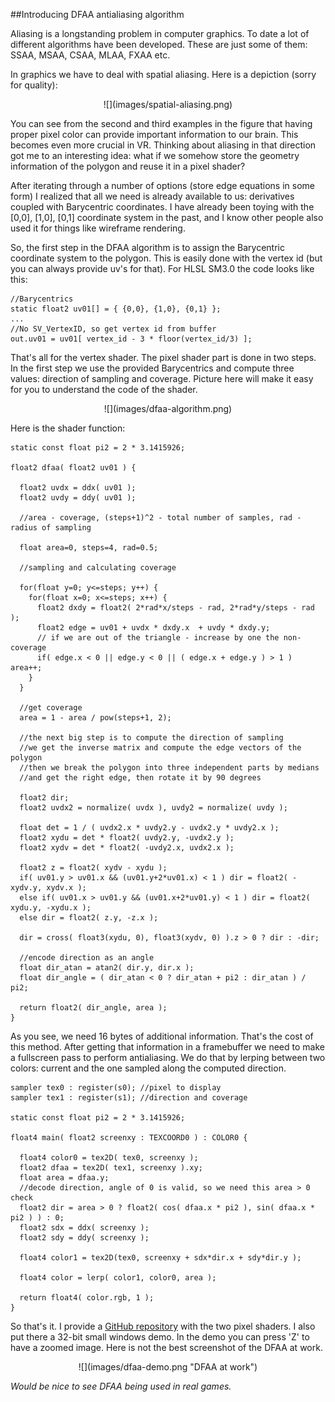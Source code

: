 ##Introducing DFAA antialiasing algorithm

  Aliasing is a longstanding problem in computer graphics. To date a lot of different 
  algorithms have been developed. These are just some of them: SSAA, MSAA, CSAA, MLAA, FXAA etc.
  
  In graphics we have to deal with spatial aliasing. Here is a depiction (sorry for quality):

  <center>![](images/spatial-aliasing.png)</center>

  You can see from the second and third examples in the figure that having proper pixel color 
  can provide important information to our brain. This becomes even more crucial in VR.
  Thinking about aliasing in that direction got me to an interesting idea: what 
  if we somehow store the geometry information of the polygon and reuse it in a pixel shader?

  After iterating through a number of options (store edge equations in some form) I
  realized that all we need is already available to us: derivatives coupled with Barycentric
  coordinates. I have already been toying with the [0,0], [1,0], [0,1] coordinate system 
  in the past, and I know other people also used it for things like wireframe rendering.

  So, the first step in the DFAA algorithm is to assign the Barycentric coordinate system
  to the polygon. This is easily done with the vertex id (but you can always provide uv's for 
  that). For HLSL SM3.0 the code looks like this:

    //Barycentrics
    static float2 uv01[] = { {0,0}, {1,0}, {0,1} };
    ...
    //No SV_VertexID, so get vertex id from buffer
    out.uv01 = uv01[ vertex_id - 3 * floor(vertex_id/3) ];

  That's all for the vertex shader. The pixel shader part is done in two steps. In the first step
  we use the provided Barycentrics and compute three values: direction of sampling and coverage.
  Picture here will make it easy for you to understand the code of the shader.
  
  <center>![](images/dfaa-algorithm.png)</center>
  
  Here is the shader function:

    static const float pi2 = 2 * 3.1415926;
    
    float2 dfaa( float2 uv01 ) {
      
      float2 uvdx = ddx( uv01 );
      float2 uvdy = ddy( uv01 );
      
      //area - coverage, (steps+1)^2 - total number of samples, rad - radius of sampling
      
      float area=0, steps=4, rad=0.5;

      //sampling and calculating coverage

      for(float y=0; y<=steps; y++) {
        for(float x=0; x<=steps; x++) {
          float2 dxdy = float2( 2*rad*x/steps - rad, 2*rad*y/steps - rad );
          float2 edge = uv01 + uvdx * dxdy.x  + uvdy * dxdy.y;
          // if we are out of the triangle - increase by one the non-coverage
          if( edge.x < 0 || edge.y < 0 || ( edge.x + edge.y ) > 1 ) area++;
        }	
      }
      
      //get coverage
      area = 1 - area / pow(steps+1, 2);
      
      //the next big step is to compute the direction of sampling
      //we get the inverse matrix and compute the edge vectors of the polygon
      //then we break the polygon into three independent parts by medians
      //and get the right edge, then rotate it by 90 degrees
      
      float2 dir;
      float2 uvdx2 = normalize( uvdx ), uvdy2 = normalize( uvdy );
      
      float det = 1 / ( uvdx2.x * uvdy2.y - uvdx2.y * uvdy2.x );
      float2 xydu = det * float2( uvdy2.y, -uvdx2.y );
      float2 xydv = det * float2( -uvdy2.x, uvdx2.x );
      
      float2 z = float2( xydv - xydu );
      if( uv01.y > uv01.x && (uv01.y+2*uv01.x) < 1 ) dir = float2( -xydv.y, xydv.x );
      else if( uv01.x > uv01.y && (uv01.x+2*uv01.y) < 1 ) dir = float2( xydu.y, -xydu.x );
      else dir = float2( z.y, -z.x );
      
      dir = cross( float3(xydu, 0), float3(xydv, 0) ).z > 0 ? dir : -dir;

      //encode direction as an angle
      float dir_atan = atan2( dir.y, dir.x );
      float dir_angle = ( dir_atan < 0 ? dir_atan + pi2 : dir_atan ) / pi2;

      return float2( dir_angle, area );
    }


 As you see, we need 16 bytes of additional information. That's the cost of this method.
 After getting that information in a framebuffer we need to make a fullscreen pass to perform
 antialiasing. We do that by lerping between two colors: current and the one sampled along 
 the computed direction.


    sampler tex0 : register(s0); //pixel to display
    sampler tex1 : register(s1); //direction and coverage

    static const float pi2 = 2 * 3.1415926;
    
    float4 main( float2 screenxy : TEXCOORD0 ) : COLOR0 {
    
      float4 color0 = tex2D( tex0, screenxy );
      float2 dfaa = tex2D( tex1, screenxy ).xy;
      float area = dfaa.y;
      //decode direction, angle of 0 is valid, so we need this area > 0 check
      float2 dir = area > 0 ? float2( cos( dfaa.x * pi2 ), sin( dfaa.x * pi2 ) ) : 0;
      float2 sdx = ddx( screenxy );
      float2 sdy = ddy( screenxy );
    
      float4 color1 = tex2D(tex0, screenxy + sdx*dir.x + sdy*dir.y );
    
      float4 color = lerp( color1, color0, area );
     
      return float4( color.rgb, 1 );
    }

 So that's it. I provide a [GitHub repository](https://github.com/alexpolt/DFAA) with the two pixel 
 shaders. I also put there a 32-bit small windows demo. In the demo you can press 'Z' to have a 
 zoomed image. Here is not the best screenshot of the DFAA at work.

 <center>![](images/dfaa-demo.png "DFAA at work")</center> 


 *Would be nice to see DFAA being used in real games.*



